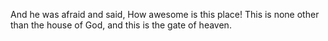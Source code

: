 And he was afraid and said, How awesome is this place! This is none other than the house of God, and this is the gate of heaven.
